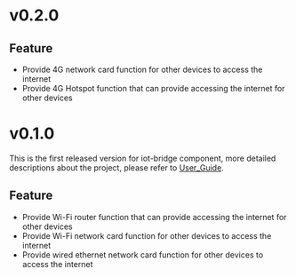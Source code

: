 # v0.2.0

## Feature

- Provide 4G network card function for other devices to access the internet
- Provide 4G Hotspot function that can provide accessing the internet for other devices

# v0.1.0

This is the first released version for iot-bridge component, more detailed descriptions about the project, please refer to [User_Guide](https://github.com/espressif/esp-iot-bridge/blob/master/components/iot_bridge/User_Guide.md).

## Feature

- Provide Wi-Fi router function that can provide accessing the internet for other devices
- Provide Wi-Fi network card function for other devices to access the internet
- Provide wired ethernet network card function for other devices to access the internet
